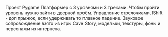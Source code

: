 Проект Pygame Платформер с 3 уровнями и 3 треками.
Чтобы пройти уровень нужно зайти в дверной проём.
Управление стрелочками, lShift - доп прыжок, если удерживать то плавное падение.
Звуковое сопровождение взято из игры Cave Story, модельки, текстуры, фоны и персонажи из интернета.
